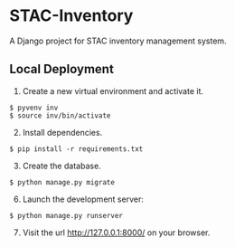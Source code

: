 # STAC-Inventory

A Django project for STAC inventory management system.

## Local Deployment

1. Create a new virtual environment and activate it.

```console
$ pyvenv inv
$ source inv/bin/activate
```

2. Install dependencies.

```console
$ pip install -r requirements.txt
```

3. Create the database.

```console
$ python manage.py migrate
```

6. Launch the development server:

```console
$ python manage.py runserver
```

7. Visit the url http://127.0.0.1:8000/ on your browser.